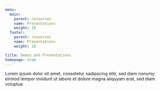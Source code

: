```yaml
---
menu:
  main:
    parent: resources
    name: Presentations
    weight: 10
  footer:
    parent: resources
    name: Presentations
    weight: 10

title: Demos and Presentations
homepage: true
---
```

Lorem ipsum dolor sit amet, consetetur sadipscing elitr, sed 
diam nonumy eirmod tempor invidunt ut labore et dolore 
magna aliquyam erat, sed diam voluptua. 